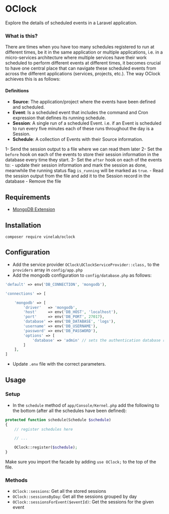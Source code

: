 # OClock
Explore the details of scheduled events in a Laravel application.

### What is this?
There are times when you have too many schedules registered to run at different times,
be it in the same application or multiple applications, i.e. in a micro-services architecture
where multiple services have their work scheduled to perform different events at different times,
it becomes crucial to have one central place that can navigate these scheduled events from
across the different applications (services, projects, etc.). The way OClock achieves this is as follows:

#### Definitions
- **Source**: The application/project where the events have been defined and scheduled.
- **Event**: Is a scheduled event that includes the command and Cron expression that defines its running schedule.
- **Session**: A single run of a scheduled Event. i.e. if an Event is scheduled to run every five minutes
each of these runs throughout the day is a Session.
- **Schedule**: A collection of Events with their Source information.

1- Send the session output to a file where we can read them later
2- Set the `before` hook on each of the events to store their session information in the database every time they start.
3- Set the `after` hook on each of the events to:
    - update their session information and mark the session as done, meanwhile the running status flag `is_running` will be marked as `true`.
    - Read the session output from the file and add it to the Session record in the database
    - Remove the file

## Requirements

- [MongoDB Extension](http://php.net/manual/en/mongodb.installation.pecl.php)

## Installation
```
composer require vinelab/oclock
```

## Configuration
- Add the service provider `OClock\OClockServiceProvider::class,` to the `providers` array in `config/app.php`
- Add the mongodb configuration to `config/database.php` as follows:

```php
'default' => env('DB_CONNECTION', 'mongodb'),
```

```php
'connections' => [

    'mongodb' => [
        'driver'   => 'mongodb',
        'host'     => env('DB_HOST', 'localhost'),
        'port'     => env('DB_PORT', 27017),
        'database' => env('DB_DATABASE', 'logs'),
        'username' => env('DB_USERNAME'),
        'password' => env('DB_PASSWORD'),
        'options' => [
            'database' => 'admin' // sets the authentication database required by mongo 3
        ]
    ],
]
```

- Update `.env` file with the correct parameters.

## Usage

### Setup
- In the `schedule` method of `app/Console/Kernel.php` add the following to the bottom (after all the schedules have been defined):
```php
protected function schedule(Schedule $schedule)
{
    // register schedules here

    // ...

    OClock::register($schedule);
}
```
Make sure you import the facade by adding `use OClock;` to the top of the file.

### Methods
- `OClock::sessions`: Get all the stored sessions
- `OClock::sessionsByDay`: Get all the sessions grouped by day
- `OClock::sessionsForEvent($eventId)`: Get the sessions for the given event
